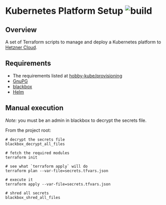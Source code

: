 # Kubernetes Platform Setup ![build](https://github.com/jrmcdonald/terraform-platform/workflows/build/badge.svg)

## Overview

A set of Terraform scripts to manage and deploy a Kubernetes platform to [Hetzner Cloud](https://www.hetzner.com/cloud).

## Requirements

* The requirements listed at [hobby-kube/provisioning](https://github.com/hobby-kube/provisioning)
* [GnuPG](https://gnupg.org/)
* [blackbox](https://github.com/StackExchange/blackbox)
* [Helm](https://helm.sh/)

## Manual execution

*Note:* you must be an admin in blackbox to decrypt the secrets file.

From the project root:

```shell script
# decrypt the secrets file
blackbox_decrypt_all_files

# fetch the required modules
terraform init

# see what `terraform apply` will do
terraform plan --var-file=secrets.tfvars.json

# execute it
terraform apply --var-file=secrets.tfvars.json

# shred all secrets
blackbox_shred_all_files
```